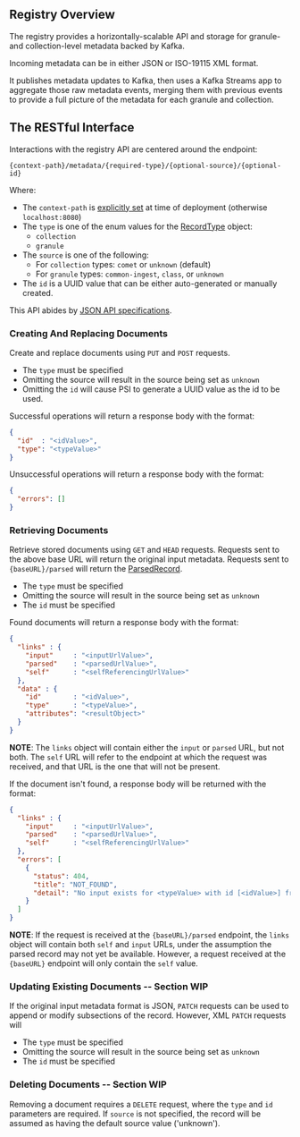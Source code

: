 ## Registry Overview

The registry provides a horizontally-scalable API and storage for granule- and collection-level metadata backed by Kafka. 

Incoming metadata can be in either JSON or ISO-19115 XML format.

It publishes metadata updates to Kafka, then uses a Kafka Streams app to aggregate those raw metadata events, merging them with previous events to provide a full picture of the metadata for each granule and collection. 


## The RESTful Interface
Interactions with the registry API are centered around the endpoint: 

`{context-path}/metadata/{required-type}/{optional-source}/{optional-id}`

Where:
* The `context-path` is [explicitly set](/docs/deployment/project-artifacts.md#config) at time of deployment (otherwise `localhost:8080`)
* The `type` is one of the enum values for the [RecordType](https://github.com/cedardevs/schemas/blob/master/src/main/resources/avro/psi/recordType.avsc) object: 
  * `collection` 
  * `granule`
* The `source` is one of the following:
  * For `collection` types: `comet` or `unknown` (default)
  * For `granule` types: `common-ingest`, `class`, or `unknown`
* The `id` is a UUID value that can be either auto-generated or manually created.

This API abides by [JSON API specifications](https://jsonapi.org/format/). 


### Creating And Replacing Documents
Create and replace documents using `PUT` and `POST` requests. 
* The `type` must be specified
* Omitting the source will result in the source being set as `unknown`
* Omitting the `id` will cause PSI to generate a UUID value as the id to be used.

Successful operations will return a response body with the format:
```json
{
  "id"  : "<idValue>",
  "type": "<typeValue>"
}
```

Unsuccessful operations will return a response body with the format:
```json
{
  "errors": []
}
```

### Retrieving Documents
Retrieve stored documents using `GET` and `HEAD` requests. Requests sent to the above base URL will return the original input metadata. Requests sent to `{baseURL}/parsed` will return the [ParsedRecord](https://github.com/cedardevs/schemas/blob/master/src/main/resources/avro/psi/parsedRecord.avsc).
* The `type` must be specified
* Omitting the source will result in the source being set as `unknown`
* The `id` must be specified

Found documents will return a response body with the format:
```json
{
  "links" : {
    "input"     : "<inputUrlValue>",
    "parsed"    : "<parsedUrlValue>",
    "self"      : "<selfReferencingUrlValue>"
  },
  "data" : {
    "id"        : "<idValue>",
    "type"      : "<typeValue>",
    "attributes": "<resultObject>"
  }
}
```
**NOTE**: The `links` object will contain either the `input` or `parsed` URL, but not both. The `self` URL will refer to the endpoint at which the request was received, and that URL is the one that will not be present.

If the document isn't found, a response body will be returned with the format:
```json
{
  "links" : {
    "input"     : "<inputUrlValue>",
    "parsed"    : "<parsedUrlValue>",
    "self"      : "<selfReferencingUrlValue>"
  },
  "errors": [
    {
      "status": 404,
      "title": "NOT_FOUND",
      "detail": "No input exists for <typeValue> with id [<idValue>] from source [<sourceValue>]"
    }
  ]
}
```
**NOTE**: If the request is received at the `{baseURL}/parsed` endpoint, the `links` object will contain both `self` and `input` URLs, under the assumption the parsed record may not yet be available. However, a request received at the `{baseURL}` endpoint will only contain the `self` value.


### Updating Existing Documents -- Section WIP
If the original input metadata format is JSON, `PATCH` requests can be used to append or modify subsections of the record. However, XML `PATCH` requests will 
* The `type` must be specified
* Omitting the source will result in the source being set as `unknown`
* The `id` must be specified


### Deleting Documents -- Section WIP
Removing a document requires a `DELETE` request, where the `type` and `id` parameters are required. If `source` is not specified, the record will be assumed as having the default source value ('unknown'). 